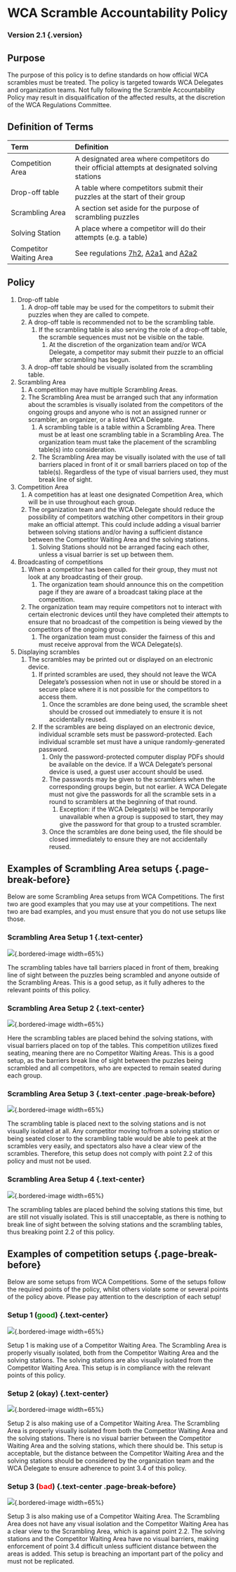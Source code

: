 # WCA Scramble Accountability Policy

### Version 2.1 {.version}

## Purpose

The purpose of this policy is to define standards on how official WCA scrambles must be treated. The policy is targeted towards WCA Delegates and organization teams. Not fully following the Scramble Accountability Policy may result in disqualification of the affected results, at the discretion of the WCA Regulations Committee.

## Definition of Terms

| Term | Definition |
| :-- | :------ |
| Competition Area | A designated area where competitors do their official attempts at designated solving stations |
| Drop-off table | A table where competitors submit their puzzles at the start of their group |
| Scrambling Area | A section set aside for the purpose of scrambling puzzles |
| Solving Station | A place where a competitor will do their attempts (e.g. a table) |
| Competitor Waiting Area | See regulations [7h2](wca{regulations/full/#7h2}), [A2a1](wca{regulations/full/#A2a1}) and [A2a2](wca{regulations/full/#A2a2}) |

## Policy

1. Drop-off table
    1. A drop-off table may be used for the competitors to submit their puzzles when they are called to compete.
    2. A drop-off table is recommended not to be the scrambling table.
        1. If the scrambling table is also serving the role of a drop-off table, the scramble sequences must not be visible on the table.
            1. At the discretion of the organization team and/or WCA Delegate, a competitor may submit their puzzle to an official after scrambling has begun.
    3. A drop-off table should be visually isolated from the scrambling table.
2. Scrambling Area
    1. A competition may have multiple Scrambling Areas.
    2. The Scrambling Area must be arranged such that any information about the scrambles is visually isolated from the competitors of the ongoing groups and anyone who is not an assigned runner or scrambler, an organizer, or a listed WCA Delegate.
        1. A scrambling table is a table within a Scrambling Area. There must be at least one scrambling table in a Scrambling Area. The organization team must take the placement of the scrambling table(s) into consideration.
        2. The Scrambling Area may be visually isolated with the use of tall barriers placed in front of it or small barriers placed on top of the table(s). Regardless of the type of visual barriers used, they must break line of sight.
3. Competition Area
    1. A competition has at least one designated Competition Area, which will be in use throughout each group.
    2. The organization team and the WCA Delegate should reduce the possibility of competitors watching other competitors in their group make an official attempt. This could include adding a visual barrier between solving stations and/or having a sufficient distance between the Competitor Waiting Area and the solving stations.
        1. Solving Stations should not be arranged facing each other, unless a visual barrier is set up between them.
4. Broadcasting of competitions
    1. When a competitor has been called for their group, they must not look at any broadcasting of their group.
        1. The organization team should announce this on the competition page if they are aware of a broadcast taking place at the competition.
    2. The organization team may require competitors not to interact with certain electronic devices until they have completed their attempts to ensure that no broadcast of the competition is being viewed by the competitors of the ongoing group.
        1. The organization team must consider the fairness of this and must receive approval from the WCA Delegate(s).
5. Displaying scrambles
    1. The scrambles may be printed out or displayed on an electronic device.
        1. If printed scrambles are used, they should not leave the WCA Delegate’s possession when not in use or should be stored in a secure place where it is not possible for the competitors to access them.
            1. Once the scrambles are done being used, the scramble sheet should be crossed out immediately to ensure it is not accidentally reused.
        2. If the scrambles are being displayed on an electronic device, individual scramble sets must be password-protected. Each individual scramble set must have a unique randomly-generated password.
            1. Only the password-protected computer display PDFs should be available on the device. If a WCA Delegate’s personal device is used, a guest user account should be used.
            2. The passwords may be given to the scramblers when the corresponding groups begin, but not earlier. A WCA Delegate must not give the passwords for all the scramble sets in a round to scramblers at the beginning of that round.
                1. Exception: if the WCA Delegate(s) will be temporarily unavailable when a group is supposed to start, they may give the password for that group to a trusted scrambler.
            3. Once the scrambles are done being used, the file should be closed immediately to ensure they are not accidentally reused.

## Examples of Scrambling Area setups {.page-break-before}

Below are some Scrambling Area setups from WCA Competitions. The first two are good examples that you may use at your competitions. The next two are bad examples, and you must ensure that you do not use setups like those.

### Scrambling Area Setup 1 {.text-center}

![](images/good-scrambling-area-2.jpg){.bordered-image width=65%}

The scrambling tables have tall barriers placed in front of them, breaking line of sight between the puzzles being scrambled and anyone outside of the Scrambling Areas. This is a good setup, as it fully adheres to the relevant points of this policy.

### Scrambling Area Setup 2 {.text-center}

![](images/good-scrambling-area-1.jpg){.bordered-image width=65%}

Here the scrambling tables are placed behind the solving stations, with visual barriers placed on top of the tables. This competition utilizes fixed seating, meaning there are no Competitor Waiting Areas. This is a good setup, as the barriers break line of sight between the puzzles being scrambled and all competitors, who are expected to remain seated during each group.

### Scrambling Area Setup 3 {.text-center .page-break-before}

![](images/bad-scrambling-area-1.jpg){.bordered-image width=65%}

The scrambling table is placed next to the solving stations and is not visually isolated at all. Any competitor moving to/from a solving station or being seated closer to the scrambling table would be able to peek at the scrambles very easily, and spectators also have a clear view of the scrambles. Therefore, this setup does not comply with point 2.2 of this policy and must not be used.

### Scrambling Area Setup 4 {.text-center}

![](images/bad-scrambling-area-2.jpg){.bordered-image width=65%}

The scrambling tables are placed behind the solving stations this time, but are still not visually isolated. This is still unacceptable, as there is nothing to break line of sight between the solving stations and the scrambling tables, thus breaking point 2.2 of this policy.

## Examples of competition setups {.page-break-before}

Below are some setups from WCA Competitions. Some of the setups follow the required points of the policy, whilst others violate some or several points of the policy above. Please pay attention to the description of each setup!

### Setup 1 (<span style="color: green">good</span>) {.text-center}

![](images/nordic-champs-2019.png){.bordered-image width=65%}

Setup 1 is making use of a Competitor Waiting Area. The Scrambling Area is properly visually isolated, both from the Competitor Waiting Area and the solving stations. The solving stations are also visually isolated from the Competitor Waiting Area. This setup is in compliance with the relevant points of this policy.

### Setup 2 (okay) {.text-center}

![](images/latvian-open-2019.png){.bordered-image width=65%}

Setup 2 is also making use of a Competitor Waiting Area. The Scrambling Area is properly visually isolated from both the Competitor Waiting Area and the solving stations. There is no visual barrier between the Competitor Waiting Area and the solving stations, which there should be. This setup is acceptable, but the distance between the Competitor Waiting Area and the solving stations should be considered by the organization team and the WCA Delegate to ensure adherence to point 3.4 of this policy.

### Setup 3 (<span style="color: red">bad</span>) {.text-center .page-break-before}

![](images/manchester-2018.png){.bordered-image width=65%}

Setup 3 is also making use of a Competitor Waiting Area. The Scrambling Area does not have any visual isolation and the Competitor Waiting Area has a clear view to the Scrambling Area, which is against point 2.2. The solving stations and the Competitor Waiting Area have no visual barriers, making enforcement of point 3.4 difficult unless sufficient distance between the areas is added. This setup is breaching an important part of the policy and must not be replicated.
